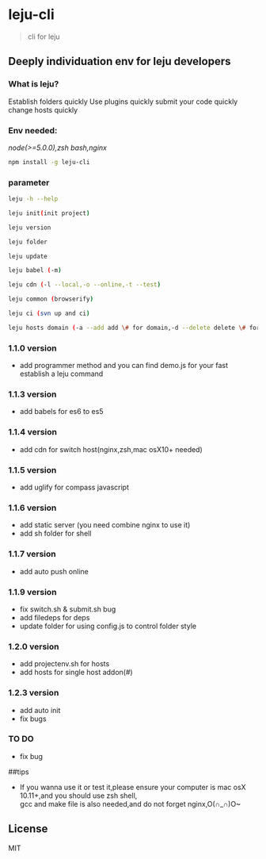 # leju-cli 

> cli for leju


## Deeply individuation env for leju developers

### What is leju?

Establish folders quickly
Use plugins quickly
submit your code quickly
change hosts quickly

### Env needed:

_node(>=5.0.0),zsh bash,nginx_

```bash
npm install -g leju-cli
```

### parameter

```bash
leju -h --help 
```

```bash
leju init(init project)
```

```bash
leju version
```

```bash
leju folder
```

```bash
leju update
```

```bash
leju babel (-m)
```

```bash
leju cdn (-l --local,-o --online,-t --test)
```

```bash
leju common (browserify)
```

```bash
leju ci (svn up and ci)
```

```bash
leju hosts domain (-a --add add \# for domain,-d --delete delete \# for domain)
```

### 1.1.0 version

+ add programmer method and you can find demo.js for your fast establish a leju command

### 1.1.3 version

+ add babels for es6 to es5

### 1.1.4 version

+ add cdn for switch host(nginx,zsh,mac osX10+ needed)

### 1.1.5 version

+ add uglify for compass javascript

### 1.1.6 version

+ add static server (you need combine nginx to use it)
+ add sh folder for shell 

### 1.1.7 version

+ add auto push online 

### 1.1.9 version

+ fix switch.sh & submit.sh bug
+ add filedeps for deps
+ update folder for using config.js to control folder style

### 1.2.0 version

+ add projectenv.sh for hosts
+ add hosts for single host addon(#)

### 1.2.3 version

+ add auto init
+ fix bugs

### TO DO

+ fix bug

##tips

+ If you wanna use it or test it,please ensure your computer is mac osX 10.11+,and you should use zsh shell,  
gcc and make file is also needed,and do not forget nginx,O(∩_∩)O~

## License

MIT
